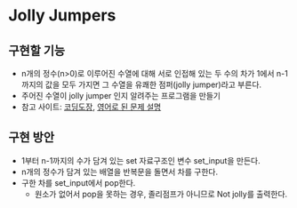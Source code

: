 # Jolly Jumpers

## 구현할 기능
- n개의 정수(n>0)로 이루어진 수열에 대해 서로 인접해 있는 두 수의 차가 1에서 n-1까지의 값을 모두 가지면
그 수열을 유쾌한 점퍼(jolly jumper)라고 부른다.
- 주어진 수열이 jolly jumper 인지 알려주는 프로그램을 만들기
- 참고 사이트: [코딩도장](http://codingdojang.com/scode/424), [영어로 된 문제 설명](http://users.csc.calpoly.edu/~jdalbey/301/Labs/JollyJumpers.html?fbclid=IwAR2Cq8WMm7xu6XEkhVmwne1XP1HALgQ9vRTcT8t0B_MVUptGu8QlFFrWDfM)

## 구현 방안
- 1부터 n-1까지의 수가 담겨 있는 set 자료구조인 변수 set_input을 만든다.
- n개의 정수가 담겨 있는 배열을 반복문을 돌면서 차를 구한다. 
- 구한 차를 set_input에서 pop한다.
    - 원소가 없어서 pop을 못하는 경우, 졸리점프가 아니므로 Not jolly를 출력한다.